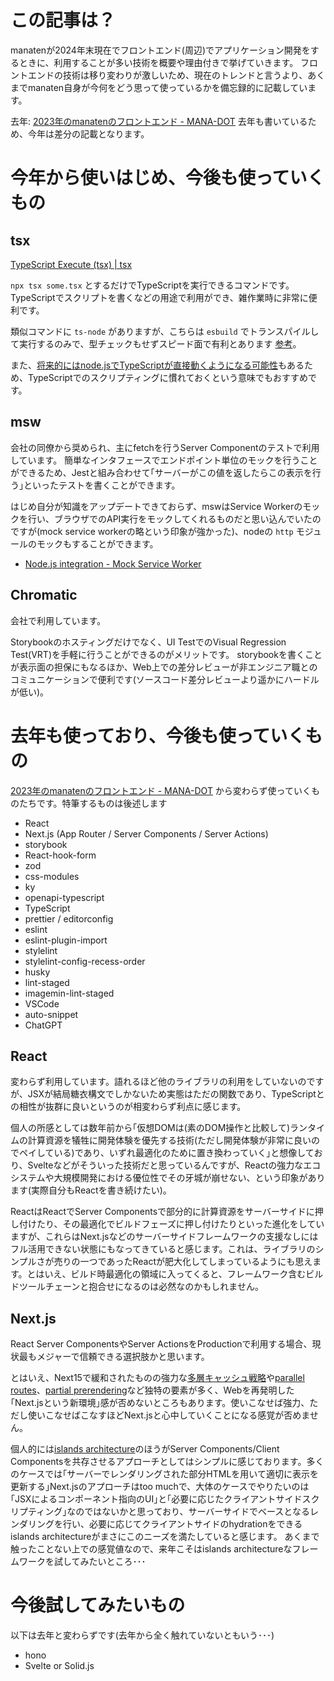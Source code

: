 <!--
title: 2024年のmanatenのフロントエンド
date:  2024-12-31 22:30
categories: [JavaScript,TypeScript,React]
-->

# この記事は？

manatenが2024年末現在でフロントエンド(周辺)でアプリケーション開発をするときに、利用することが多い技術を概要や理由付きで挙げていきます。
フロントエンドの技術は移り変わりが激しいため、現在のトレンドと言うより、あくまでmanaten自身が今何をどう思って使っているかを備忘録的に記載しています。

去年: [2023年のmanatenのフロントエンド - MANA-DOT](https://blog.manaten.net/entry/2023-manaten-frontend)
去年も書いているため、今年は差分の記載となります。

<!-- more -->

# 今年から使いはじめ、今後も使っていくもの

## tsx

[TypeScript Execute (tsx) | tsx](https://tsx.is/)

`npx tsx some.tsx` とするだけでTypeScriptを実行できるコマンドです。TypeScriptでスクリプトを書くなどの用途で利用ができ、雑作業時に非常に便利です。

類似コマンドに `ts-node` がありますが、こちらは `esbuild` でトランスパイルして実行するのみで、型チェックもせずスピード面で有利とあります
[参考](https://tsx.is/faq#how-does-tsx-compare-to-ts-node)。

また、[将来的にはnode.jsでTypeScriptが直接動くようになる可能性](https://nodejs.org/en/learn/typescript/run-natively)もあるため、TypeScriptでのスクリプティングに慣れておくという意味でもおすすめです。

## msw

会社の同僚から奨められ、主にfetchを行うServer Componentのテストで利用しています。
簡単なインタフェースでエンドポイント単位のモックを行うことができるため、Jestと組み合わせて｢サーバーがこの値を返したらこの表示を行う｣といったテストを書くことができます。

はじめ自分が知識をアップデートできておらず、mswはService Workerのモックを行い、ブラウザでのAPI実行をモックしてくれるものだと思い込んでいたのですが(mock service workerの略という印象が強かった)、nodeの `http` モジュールのモックもすることができます。

- [Node.js integration - Mock Service Worker](https://mswjs.io/docs/integrations/node/)

## Chromatic

会社で利用しています。

Storybookのホスティングだけでなく、UI TestでのVisual Regression Test(VRT)を手軽に行うことができるのがメリットです。
storybookを書くことが表示面の担保にもなるほか、Web上での差分レビューが非エンジニア職とのコミュニケーションで便利です(ソースコード差分レビューより遥かにハードルが低い)。

# 去年も使っており、今後も使っていくもの

[2023年のmanatenのフロントエンド - MANA-DOT](https://blog.manaten.net/entry/2023-manaten-frontend)
から変わらず使っていくものたちです。特筆するものは後述します

- React
- Next.js (App Router / Server Components / Server Actions)
- storybook
- React-hook-form
- zod
- css-modules
- ky
- openapi-typescript
- TypeScript
- prettier / editorconfig
- eslint
- eslint-plugin-import
- stylelint
- stylelint-config-recess-order
- husky
- lint-staged
- imagemin-lint-staged
- VSCode
- auto-snippet
- ChatGPT

## React

変わらず利用しています。語れるほど他のライブラリの利用をしていないのですが、JSXが結局糖衣構文でしかないため実態はただの関数であり、TypeScriptとの相性が抜群に良いというのが相変わらず利点に感じます。

個人の所感としては数年前から｢仮想DOMは(素のDOM操作と比較して)ランタイムの計算資源を犠牲に開発体験を優先する技術(ただし開発体験が非常に良いのでペイしている)であり、いずれ最適化のために置き換わっていく｣と想像しており、Svelteなどがそういった技術だと思っているんですが、Reactの強力なエコシステムや大規模開発における優位性でその牙城が崩せない、という印象があります(実際自分もReactを書き続けたい)。

ReactはReactでServer Componentsで部分的に計算資源をサーバーサイドに押し付けたり、その最適化でビルドフェーズに押し付けたりといった進化をしていますが、これらはNext.jsなどのサーバーサイドフレームワークの支援なしにはフル活用できない状態にもなってきていると感じます。これは、ライブラリのシンプルさが売りの一つであったReactが肥大化してしまっているようにも思えます。とはいえ、ビルド時最適化の領域に入ってくると、フレームワーク含むビルドツールチェーンと抱合せになるのは必然なのかもしれません。

## Next.js

React Server ComponentsやServer ActionsをProductionで利用する場合、現状最もメジャーで信頼できる選択肢かと思います。

とはいえ、Next15で緩和されたものの強力な[多層キャッシュ戦略](https://nextjs.org/docs/app/building-your-application/caching)や[parallel routes](https://nextjs.org/docs/app/building-your-application/routing/parallel-routes)、[partial prerendering](https://nextjs.org/docs/app/building-your-application/rendering/partial-prerendering)など独特の要素が多く、Webを再発明した｢Next.jsという新環境｣感が否めないところもあります。使いこなせば強力、ただし使いこなせばこなすほどNext.jsと心中していくことになる感覚が否めません。

個人的には[islands architecture](https://www.patterns.dev/vanilla/islands-architecture/)のほうがServer Components/Client Componentsを共存させるアプローチとしてはシンプルに感じております。多くのケースでは｢サーバーでレンダリングされた部分HTMLを用いて適切に表示を更新する｣Next.jsのアプローチはtoo muchで、大体のケースでやりたいのは｢JSXによるコンポーネント指向のUI｣と｢必要に応じたクライアントサイドスクリプティング｣なのではないかと思っており、サーバーサイドでベースとなるレンダリングを行い、必要に応じてクライアントサイドのhydrationをできるislands architectureがまさにこのニーズを満たしていると感じます。
あくまで触ったことない上での感覚値なので、来年こそはislands architectureなフレームワークを試してみたいところ･･･

# 今後試してみたいもの

以下は去年と変わらずです(去年から全く触れていないともいう･･･)

- hono
- Svelte or Solid.js
